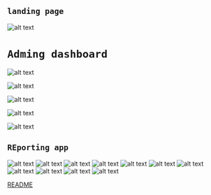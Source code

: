 ## ```landing page```

![alt text](Screens/landing.png)

# ```Adming dashboard```

![alt text](<Screens/admin_dash (1).png>) 


![alt text](<Screens/admin_dash (3).png>) 

![alt text](<Screens/admin_dash (4).png>) 

![alt text](<Screens/admin_dash (5).png>) 

![alt text](<Screens/admin_dash (6).png>)


## ```REporting app```
![alt text](<Screens/reporting_app (1).jpg>)
 ![alt text](<Screens/reporting_app (2).jpg>)
  ![alt text](<Screens/reporting_app (3).jpg>)
   ![alt text](<Screens/reporting_app (4).jpg>)
    ![alt text](<Screens/reporting_app (5).jpg>)
     ![alt text](<Screens/reporting_app (6).jpg>) 
     ![alt text](<Screens/reporting_app (7).jpg>) 
     ![alt text](<Screens/reporting_app (8).jpg>) 
     ![alt text](<Screens/reporting_app (9).jpg>) 
     ![alt text](<Screens/reporting_app (10).jpg>)
      ![alt text](<Screens/reporting_app (11).jpg>)
      
      
      
      
 [README](README.md)